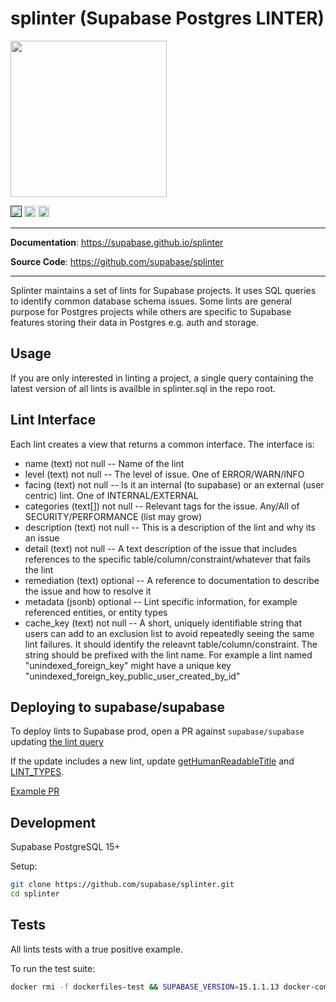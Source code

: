 # splinter (Supabase Postgres LINTER)

<img src="https://github.com/supabase/splinter/assets/12958657/3683c310-c9f6-4b05-ae3a-c51c03d3ff0f" height="250">

<p>
<a href=""><img src="https://img.shields.io/badge/postgresql-15+-blue.svg" alt="PostgreSQL version" height="18"></a>
<a href="https://github.com/supabase/splinter/blob/master/LICENSE"><img src="https://img.shields.io/pypi/l/markdown-subtemplate.svg" alt="License" height="18"></a>
<a href="https://github.com/supabase/splinter/actions"><img src="https://github.com/supabase/splinter/actions/workflows/test.yml/badge.svg" alt="tests" height="18"></a>
</p>

---

**Documentation**: <a href="https://supabase.github.io/splinter" target="_blank">https://supabase.github.io/splinter</a>

**Source Code**: <a href="https://github.com/supabase/splinter" target="_blank">https://github.com/supabase/splinter</a>

---

Splinter maintains a set of lints for Supabase projects. It uses SQL queries to identify common database schema issues. Some lints are general purpose for Postgres projects while others are specific to Supabase features storing their data in Postgres e.g. auth and storage.

## Usage

If you are only interested in linting a project, a single query containing the latest version of all lints is availble in splinter.sql in the repo root.

## Lint Interface

Each lint creates a view that returns a common interface. The interface is:

- name (text) not null -- Name of the lint
- level (text) not null -- The level of issue. One of ERROR/WARN/INFO
- facing (text) not null -- Is it an internal (to supabase) or an external (user centric)  lint. One of INTERNAL/EXTERNAL
- categories (text[]) not null -- Relevant tags for the issue. Any/All of SECURITY/PERFORMANCE (list may grow)
- description (text) not null -- This is a description of the lint and why its an issue
- detail (text) not null -- A text description of the issue that includes references to the specific table/column/constraint/whatever that fails the lint
- remediation (text) optional -- A reference to documentation to describe the issue and how to resolve it
- metadata (jsonb) optional -- Lint specific information, for example referenced entities, or entity types 
- cache_key (text) not null -- A short, uniquely identifiable string that users can add to an exclusion list to avoid repeatedly seeing the same lint failures. It should identify the releavnt table/column/constraint. The string should be prefixed with the lint name. For example a lint named "unindexed_foreign_key" might have a unique key "unindexed_foreign_key_public_user_created_by_id"

## Deploying to supabase/supabase

To deploy lints to Supabase prod, open a PR against `supabase/supabase` updating [the lint query](https://github.com/supabase/supabase/blob/76d10d789fcd1b3e02a62d67d2d8edce78f81903/apps/studio/data/lint/lint-query.ts#L6)

If the update includes a new lint, update [getHumanReadableTitle](https://github.com/supabase/supabase/blob/76d10d789fcd1b3e02a62d67d2d8edce78f81903/apps/studio/components/interfaces/Reports/ReportLints.utils.tsx#L9) and [LINT_TYPES](https://github.com/supabase/supabase/blob/76d10d789fcd1b3e02a62d67d2d8edce78f81903/apps/studio/data/lint/lint-query.ts#L694).

[Example PR](https://github.com/supabase/supabase/pull/22682)


## Development

Supabase PostgreSQL 15+

Setup:

```sh
git clone https://github.com/supabase/splinter.git
cd splinter
```

## Tests

All lints tests with a true positive example.

To run the test suite:

```sh
docker rmi -f dockerfiles-test && SUPABASE_VERSION=15.1.1.13 docker-compose -f dockerfiles/docker-compose.yml run --rm test
```
